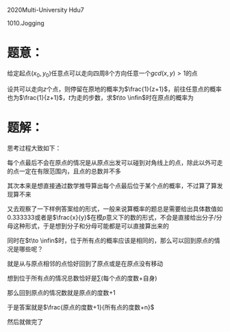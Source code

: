 2020Multi-University Hdu7

1010.Jogging

# 题意：

给定起点$(x_0,y_0)$任意点可以走向四周8个方向任意一个$gcd(x,y)>1$的点

设共可以走向$z$个点，则停留在原地的概率为$\frac{1}{z+1}$，前往任意点的概率也为$\frac{1}{z+1}$，$t$为走的步数，求$t\to \infin$时在原点的概率为

# 题解：

思考过程大致如下：

每个点最后不会在原点的情况是从原点出发可以碰到对角线上的点，除此以外可走的点一定在有限范围内，且点的总数并不多

其次本来是想直接通过数学推导算出每个点最后位于某个点的概率，不过算了算发现算不来

又去观察了一下样例答案给的形式，一般来说算概率的题总是需要给出具体数值如$0.333333$或者是$\frac{x}{y}$在模$p$意义下的数的形式，不会是直接给出分子/分母这种形式，于是想到分子和分母可能都是可以直接算出来的

同时在$t\to \infin$时，位于所有点的概率应该是相同的，那么可以回到原点的情况是哪些呢？

就是从与原点相邻的点恰好回到了原点或是在原点没有移动

想到位于所有点的情况总数恰好是$\sum$(每个点的度数+自身)

那么回到原点的情况数就是原点的度数+1

于是答案就是$\frac{原点的度数+1}{所有点的度数+n}$

然后就做完了